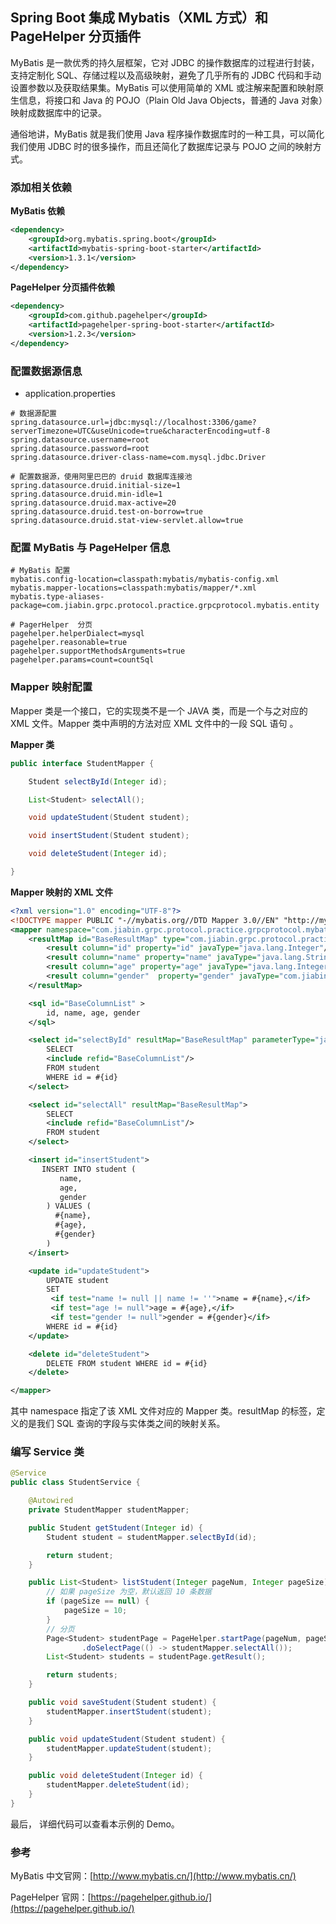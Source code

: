 ## Spring Boot 集成 Mybatis（XML 方式）和 PageHelper 分页插件

MyBatis 是一款优秀的持久层框架，它对 JDBC 的操作数据库的过程进行封装，支持定制化 SQL、存储过程以及高级映射，避免了几乎所有的 JDBC 代码和手动设置参数以及获取结果集。MyBatis 可以使用简单的 XML 或注解来配置和映射原生信息，将接口和 Java 的 POJO（Plain Old Java Objects，普通的 Java 对象）映射成数据库中的记录。

通俗地讲，MyBatis 就是我们使用 Java 程序操作数据库时的一种工具，可以简化我们使用 JDBC 时的很多操作，而且还简化了数据库记录与 POJO 之间的映射方式。

### 添加相关依赖

**MyBatis 依赖**

```xml
<dependency>
    <groupId>org.mybatis.spring.boot</groupId>
    <artifactId>mybatis-spring-boot-starter</artifactId>
    <version>1.3.1</version>
</dependency>
```

**PageHelper 分页插件依赖**

```xml
<dependency>
    <groupId>com.github.pagehelper</groupId>
    <artifactId>pagehelper-spring-boot-starter</artifactId>
    <version>1.2.3</version>
</dependency>
```

### 配置数据源信息

- application.properties

```properties
# 数据源配置
spring.datasource.url=jdbc:mysql://localhost:3306/game?serverTimezone=UTC&useUnicode=true&characterEncoding=utf-8
spring.datasource.username=root
spring.datasource.password=root
spring.datasource.driver-class-name=com.mysql.jdbc.Driver

# 配置数据源，使用阿里巴巴的 druid 数据库连接池
spring.datasource.druid.initial-size=1
spring.datasource.druid.min-idle=1
spring.datasource.druid.max-active=20
spring.datasource.druid.test-on-borrow=true
spring.datasource.druid.stat-view-servlet.allow=true
```

### 配置 MyBatis 与 PageHelper 信息

```properties
# MyBatis 配置
mybatis.config-location=classpath:mybatis/mybatis-config.xml
mybatis.mapper-locations=classpath:mybatis/mapper/*.xml
mybatis.type-aliases-package=com.jiabin.grpc.protocol.practice.grpcprotocol.mybatis.entity

# PagerHelper  分页
pagehelper.helperDialect=mysql
pagehelper.reasonable=true
pagehelper.supportMethodsArguments=true
pagehelper.params=count=countSql
```

### Mapper 映射配置

Mapper 类是一个接口，它的实现类不是一个 JAVA 类，而是一个与之对应的 XML 文件。Mapper 类中声明的方法对应 XML 文件中的一段 SQL 语句 。 

**Mapper 类**

```java
public interface StudentMapper {

    Student selectById(Integer id);

    List<Student> selectAll();

    void updateStudent(Student student);

    void insertStudent(Student student);

    void deleteStudent(Integer id);

}
```

**Mapper 映射的 XML 文件**

```xml
<?xml version="1.0" encoding="UTF-8"?>
<!DOCTYPE mapper PUBLIC "-//mybatis.org//DTD Mapper 3.0//EN" "http://mybatis.org/dtd/mybatis-3-mapper.dtd">
<mapper namespace="com.jiabin.grpc.protocol.practice.grpcprotocol.mybatis.mapper.StudentMapper">
    <resultMap id="BaseResultMap" type="com.jiabin.grpc.protocol.practice.grpcprotocol.mybatis.entity.Student">
        <result column="id" property="id" javaType="java.lang.Integer"/>
        <result column="name" property="name" javaType="java.lang.String"/>
        <result column="age" property="age" javaType="java.lang.Integer"/>
        <result column="gender"  property="gender" javaType="com.jiabin.grpc.protocol.practice.grpcprotocol.mybatis.constant.GenderEnum"/>
    </resultMap>

    <sql id="BaseColumnList" >
        id, name, age, gender
    </sql>

    <select id="selectById" resultMap="BaseResultMap" parameterType="java.lang.Integer">
        SELECT
        <include refid="BaseColumnList"/>
        FROM student
        WHERE id = #{id}
    </select>

    <select id="selectAll" resultMap="BaseResultMap">
        SELECT
        <include refid="BaseColumnList"/>
        FROM student
    </select>

    <insert id="insertStudent">
       INSERT INTO student (
           name,
           age,
           gender
        ) VALUES (
          #{name},
          #{age},
          #{gender}
        )
    </insert>

    <update id="updateStudent">
        UPDATE student
        SET 
         <if test="name != null || name != ''">name = #{name},</if>
         <if test="age != null">age = #{age},</if>
         <if test="gender != null">gender = #{gender}</if>
        WHERE id = #{id}
    </update>

    <delete id="deleteStudent">
        DELETE FROM student WHERE id = #{id}
    </delete>

</mapper>
```

其中 namespace 指定了该 XML 文件对应的 Mapper 类。resultMap 的标签，定义的是我们 SQL 查询的字段与实体类之间的映射关系。

### 编写 Service 类

```java
@Service
public class StudentService {

    @Autowired
    private StudentMapper studentMapper;

    public Student getStudent(Integer id) {
        Student student = studentMapper.selectById(id);

        return student;
    }

    public List<Student> listStudent(Integer pageNum, Integer pageSize) {
        // 如果 pageSize 为空，默认返回 10 条数据
        if (pageSize == null) {
            pageSize = 10;
        }
        // 分页
        Page<Student> studentPage = PageHelper.startPage(pageNum, pageSize)
                .doSelectPage(() -> studentMapper.selectAll());
        List<Student> students = studentPage.getResult();

        return students;
    }

    public void saveStudent(Student student) {
        studentMapper.insertStudent(student);
    }

    public void updateStudent(Student student) {
        studentMapper.updateStudent(student);
    }

    public void deleteStudent(Integer id) {
        studentMapper.deleteStudent(id);
    }
}
```

最后， 详细代码可以查看本示例的 Demo。

### 参考

MyBatis 中文官网：[http://www.mybatis.cn/](http://www.mybatis.cn/)

PageHelper 官网：[https://pagehelper.github.io/](https://pagehelper.github.io/)


